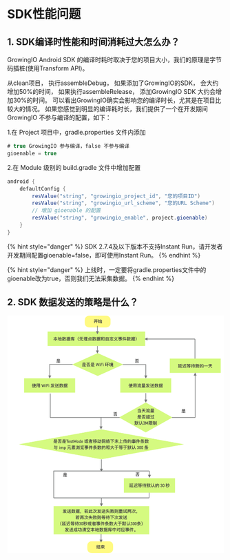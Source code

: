 # SDK性能问题

## 1. SDK编译时性能和时间消耗过大怎么办？

GrowingIO Android SDK 的编译时耗时取决于您的项目大小，我们的原理是字节码插桩\(使用Transform API\)。 

从clean项目， 执行assembleDebug， 如果添加了GrowingIO的SDK， 会大约增加50%的时间， 如果执行assembleRelease， 添加GrowingIO SDK 大约会增加30%的时间。 可以看出GrowingIO确实会影响您的编译时长，尤其是在项目比较大的情况。 如果您感觉到明显的编译耗时长，我们提供了一个在开发期间 GrowingIO 不参与编译的配置，如下：

1.在 Project 项目中，gradle.properties 文件内添加

```java
# true GrowingIO 参与编译，false 不参与编译
gioenable = true
```

2.在 Module 级别的 build.gradle 文件中增加配置

```java
android {
    defaultConfig {
        resValue("string", "growingio_project_id", "您的项目ID")
        resValue("string", "growingio_url_scheme", "您的URL Scheme")
        // 增加 gioenable 的配置
        resValue("string", "growingio_enable", project.gioenable)
    }
}
```

{% hint style="danger" %}
SDK 2.7.4及以下版本不支持Instant Run，请开发者开发期间配置gioenable=false，即可使用Instant Run。
{% endhint %}

{% hint style="danger" %}
上线时，一定要将gradle.properties文件中的gioenable改为true，否则我们无法采集数据。
{% endhint %}

## 2. SDK 数据发送的策略是什么？

![](../../../../.gitbook/assets/sdk-shu-ju-fa-song-ce-lve.png)

